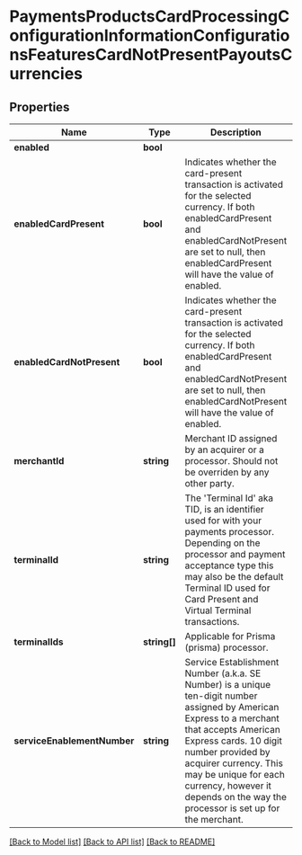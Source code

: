 # PaymentsProductsCardProcessingConfigurationInformationConfigurationsFeaturesCardNotPresentPayoutsCurrencies

## Properties
Name | Type | Description | Notes
------------ | ------------- | ------------- | -------------
**enabled** | **bool** |  | [optional] 
**enabledCardPresent** | **bool** | Indicates whether the card-present transaction is activated for the selected currency. If both enabledCardPresent and enabledCardNotPresent are set to null, then enabledCardPresent will have the value of enabled. | [optional] 
**enabledCardNotPresent** | **bool** | Indicates whether the card-present transaction is activated for the selected currency. If both enabledCardPresent and enabledCardNotPresent are set to null, then enabledCardNotPresent will have the value of enabled. | [optional] 
**merchantId** | **string** | Merchant ID assigned by an acquirer or a processor. Should not be overriden by any other party. | [optional] 
**terminalId** | **string** | The &#39;Terminal Id&#39; aka TID, is an identifier used for with your payments processor. Depending on the processor and payment acceptance type this may also be the default Terminal ID used for Card Present and Virtual Terminal transactions. | [optional] 
**terminalIds** | **string[]** | Applicable for Prisma (prisma) processor. | [optional] 
**serviceEnablementNumber** | **string** | Service Establishment Number (a.k.a. SE Number) is a unique ten-digit number assigned by American Express to a merchant that accepts American Express cards. 10 digit number provided by acquirer currency. This may be unique for each currency, however it depends on the way the processor is set up for the merchant. | [optional] 

[[Back to Model list]](../README.md#documentation-for-models) [[Back to API list]](../README.md#documentation-for-api-endpoints) [[Back to README]](../README.md)


